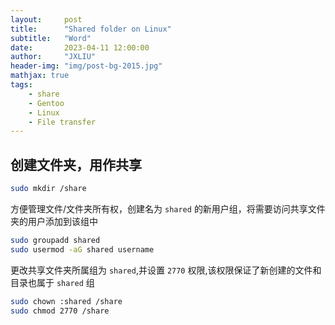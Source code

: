 ```yaml
---
layout:     post
title:      "Shared folder on Linux"
subtitle:   "Word"
date:       2023-04-11 12:00:00
author:     "JXLIU"
header-img: "img/post-bg-2015.jpg"
mathjax: true
tags:
    - share
    - Gentoo
    - Linux
    - File transfer
---
```


## 创建文件夹，用作共享
```bash
sudo mkdir /share
```
方便管理文件/文件夹所有权，创建名为 `shared` 的新用户组，将需要访问共享文件夹的用户添加到该组中

```bash
sudo groupadd shared
sudo usermod -aG shared username
```

更改共享文件夹所属组为 `shared`,并设置 `2770` 权限,该权限保证了新创建的文件和目录也属于 `shared` 组
```bash
sudo chown :shared /share
sudo chmod 2770 /share
```
